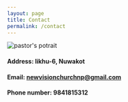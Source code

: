 ```yaml
---
layout: page
title: Contact
permalink: /contact
---
```


![pastor's potrait](/portrait.png)


#### Address: likhu-6, Nuwakot

#### Email: newvisionchurchnp@gmail.com

#### Phone number: 9841815312
